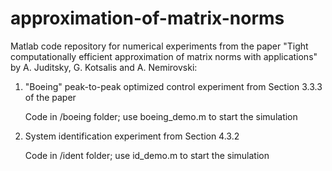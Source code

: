 # approximation-of-matrix-norms
Matlab code repository for numerical experiments from the paper "Tight computationally efficient approximation of matrix norms with applications" by A. Juditsky, G. Kotsalis and A. Nemirovski:

1. "Boeing" peak-to-peak optimized control experiment from Section 3.3.3 of the paper

    Code in /boeing folder; use boeing_demo.m to start the simulation

2. System identification experiment from Section 4.3.2

    Code in /ident folder; use id_demo.m to start the simulation
